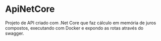 # ApiNetCore
Projeto de API criado com .Net Core que faz cálculo em memória de juros compostos, executando com Docker e expondo as rotas através do swagger.
